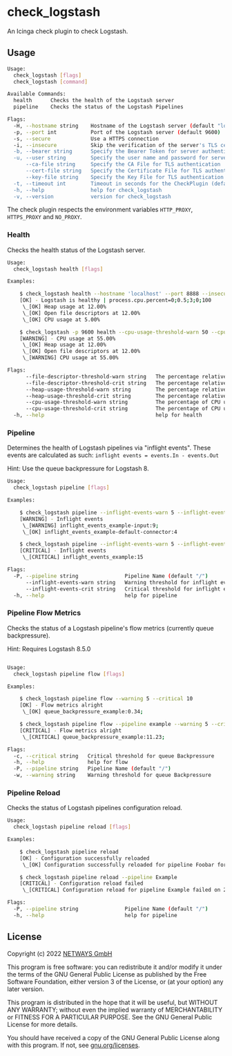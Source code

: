 # check_logstash

An Icinga check plugin to check Logstash.

## Usage

```bash
Usage:
  check_logstash [flags]
  check_logstash [command]

Available Commands:
  health      Checks the health of the Logstash server
  pipeline    Checks the status of the Logstash Pipelines

Flags:
  -H, --hostname string    Hostname of the Logstash server (default "localhost")
  -p, --port int           Port of the Logstash server (default 9600)
  -s, --secure             Use a HTTPS connection
  -i, --insecure           Skip the verification of the server's TLS certificate
  -b, --bearer string      Specify the Bearer Token for server authentication
  -u, --user string        Specify the user name and password for server authentication <user:password>
      --ca-file string     Specify the CA File for TLS authentication
      --cert-file string   Specify the Certificate File for TLS authentication
      --key-file string    Specify the Key File for TLS authentication
  -t, --timeout int        Timeout in seconds for the CheckPlugin (default 30)
  -h, --help               help for check_logstash
  -v, --version            version for check_logstash
```

The check plugin respects the environment variables `HTTP_PROXY`, `HTTPS_PROXY` and `NO_PROXY`.

### Health

Checks the health status of the Logstash server.

```bash
Usage:
  check_logstash health [flags]

Examples:

	$ check_logstash health --hostname 'localhost' --port 8888 --insecure
	[OK] - Logstash is healthy | process.cpu.percent=0;0.5;3;0;100
	 \_[OK] Heap usage at 12.00%
	 \_[OK] Open file descriptors at 12.00%
	 \_[OK] CPU usage at 5.00%

	$ check_logstash -p 9600 health --cpu-usage-threshold-warn 50 --cpu-usage-threshold-crit 75
	[WARNING] - CPU usage at 55.00%
	 \_[OK] Heap usage at 12.00%
	 \_[OK] Open file descriptors at 12.00%
	 \_[WARNING] CPU usage at 55.00%

Flags:
      --file-descriptor-threshold-warn string   The percentage relative to the process file descriptor limit on which to be a warning result (default "100")
      --file-descriptor-threshold-crit string   The percentage relative to the process file descriptor limit on which to be a critical result (default "100")
      --heap-usage-threshold-warn string        The percentage relative to the heap size limit on which to be a warning result (default "70")
      --heap-usage-threshold-crit string        The percentage relative to the heap size limit on which to be a critical result (default "80")
      --cpu-usage-threshold-warn string         The percentage of CPU usage on which to be a warning result (default "100")
      --cpu-usage-threshold-crit string         The percentage of CPU usage on which to be a critical result (default "100")
  -h, --help                                    help for health
```

### Pipeline

Determines the health of Logstash pipelines via "inflight events". These events are calculated as such: `inflight events = events.In - events.Out`

Hint: Use the queue backpressure for Logstash 8.

```bash
Usage:
  check_logstash pipeline [flags]

Examples:

	$ check_logstash pipeline --inflight-events-warn 5 --inflight-events-crit 10
	[WARNING] - Inflight events
	 \_[WARNING] inflight_events_example-input:9;
	 \_[OK] inflight_events_example-default-connector:4

	$ check_logstash pipeline --inflight-events-warn 5 --inflight-events-crit 10 --pipeline example
	[CRITICAL] - Inflight events
	 \_[CRITICAL] inflight_events_example:15

Flags:
  -P, --pipeline string               Pipeline Name (default "/")
      --inflight-events-warn string   Warning threshold for inflight events to be a warning result. Use min:max for a range.
      --inflight-events-crit string   Critical threshold for inflight events to be a critical result. Use min:max for a range.
  -h, --help                          help for pipeline
```

### Pipeline Flow Metrics

Checks the status of a Logstash pipeline's flow metrics (currently queue backpressure).

Hint: Requires Logstash 8.5.0

```bash

Usage:
  check_logstash pipeline flow [flags]

Examples:

	$ check_logstash pipeline flow --warning 5 --critical 10
	[OK] - Flow metrics alright
	 \_[OK] queue_backpressure_example:0.34;

	$ check_logstash pipeline flow --pipeline example --warning 5 --critical 10
	[CRITICAL] - Flow metrics alright
	 \_[CRITICAL] queue_backpressure_example:11.23;

Flags:
  -c, --critical string   Critical threshold for queue Backpressure
  -h, --help              help for flow
  -P, --pipeline string   Pipeline Name (default "/")
  -w, --warning string    Warning threshold for queue Backpressure
```

### Pipeline Reload

Checks the status of Logstash pipelines configuration reload.

```bash
Usage:
  check_logstash pipeline reload [flags]

Examples:

	$ check_logstash pipeline reload
	[OK] - Configuration successfully reloaded
	 \_[OK] Configuration successfully reloaded for pipeline Foobar for on 2021-01-01T02:07:14Z

	$ check_logstash pipeline reload --pipeline Example
	[CRITICAL] - Configuration reload failed
	 \_[CRITICAL] Configuration reload for pipeline Example failed on 2021-01-01T02:07:14Z

Flags:
  -P, --pipeline string               Pipeline Name (default "/")
  -h, --help                          help for pipeline
```

## License

Copyright (c) 2022 [NETWAYS GmbH](mailto:info@netways.de)

This program is free software: you can redistribute it and/or modify it under the terms of the GNU General Public
License as published by the Free Software Foundation, either version 3 of the License, or
(at your option) any later version.

This program is distributed in the hope that it will be useful, but WITHOUT ANY WARRANTY; without even the implied
warranty of MERCHANTABILITY or FITNESS FOR A PARTICULAR PURPOSE. See the GNU General Public License for more details.

You should have received a copy of the GNU General Public License along with this program. If not,
see [gnu.org/licenses](https://www.gnu.org/licenses/).
